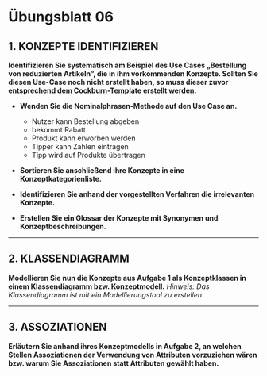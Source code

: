 # Übungsblatt 06
## 1. KONZEPTE IDENTIFIZIEREN
**Identifizieren Sie systematisch am Beispiel des Use Cases „Bestellung von reduzierten Artikeln“, die in ihm vorkommenden Konzepte. Sollten Sie diesen Use-Case noch nicht erstellt haben, so muss dieser zuvor entsprechend dem Cockburn-Template erstellt werden.**
* **Wenden Sie die Nominalphrasen-Methode auf den Use Case an.**

  * Nutzer kann Bestellung abgeben
  * bekommt Rabatt
  * Produkt kann erworben werden
  * Tipper kann Zahlen eintragen
  * Tipp wird auf Produkte übertragen

* **Sortieren Sie anschließend ihre Konzepte in eine Konzeptkategorienliste.**

* **Identifizieren Sie anhand der vorgestellten Verfahren die irrelevanten Konzepte.**

* **Erstellen Sie ein Glossar der Konzepte mit Synonymen und Konzeptbeschreibungen.**

---
## 2. KLASSENDIAGRAMM
**Modellieren Sie nun die Konzepte aus Aufgabe 1 als Konzeptklassen in einem Klassendiagramm bzw. Konzeptmodell.**
*Hinweis: Das Klassendiagramm ist mit ein Modellierungstool zu erstellen.*

---
## 3. ASSOZIATIONEN
**Erläutern Sie anhand ihres Konzeptmodells in Aufgabe 2, an welchen Stellen Assoziationen der Verwendung von Attributen vorzuziehen wären bzw. warum Sie Assoziationen statt Attributen gewählt haben.**
